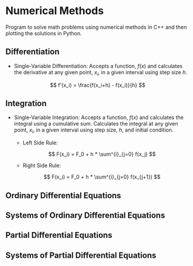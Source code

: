 # Numerical Methods
Program to solve math problems using numerical methods in C++ and then plotting the solutions in Python.

## Differentiation
* Single-Variable Differentiation: Accepts a function, $f(x)$ and calculates the derivative at any given point, $x_i$, in a given interval using step size $h$. 

$$ f'(x_i) =  \frac{f(x_i+h) - f(x_i)}{h} $$

## Integration
* Single-Variable Integration: Accepts a function, $f(x)$ and calculates the integral using a cumulative sum. Calculates the integral at any given point, $x_i$, in a given interval using step size, $h$, and initial condition.
    * Left Side Rule: 

    $$ F(x_i) = F_0 + h * \sum^{i}_{j=0} f(x_j) $$

    * Right Side Rule:

    $$ F(x_i) = F_0 + h * \sum^{i}_{j=0} f(x_{j+1}) $$

    

## Ordinary Differential Equations

## Systems of Ordinary Differential Equations

## Partial Differential Equations

## Systems of Partial Differential Equations
